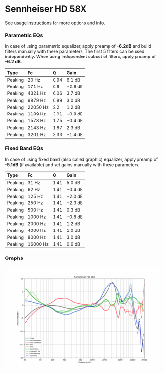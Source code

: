 # Sennheiser HD 58X
See [usage instructions](https://github.com/jaakkopasanen/AutoEq#usage) for more options and info.

### Parametric EQs
In case of using parametric equalizer, apply preamp of **-6.2dB** and build filters manually
with these parameters. The first 5 filters can be used independently.
When using independent subset of filters, apply preamp of **-6.2 dB**.

| Type    | Fc       |    Q | Gain    |
|:--------|:---------|:-----|:--------|
| Peaking | 20 Hz    | 0.94 | 6.1 dB  |
| Peaking | 171 Hz   | 0.8  | -2.9 dB |
| Peaking | 4321 Hz  | 6.06 | 3.7 dB  |
| Peaking | 9879 Hz  | 0.89 | 3.0 dB  |
| Peaking | 22050 Hz | 2.2  | 1.2 dB  |
| Peaking | 1189 Hz  | 3.01 | -0.8 dB |
| Peaking | 1578 Hz  | 1.75 | -0.4 dB |
| Peaking | 2143 Hz  | 1.87 | 2.3 dB  |
| Peaking | 3201 Hz  | 3.33 | -1.4 dB |

### Fixed Band EQs
In case of using fixed band (also called graphic) equalizer, apply preamp of **-5.1dB**
(if available) and set gains manually with these parameters.

| Type    | Fc       |    Q | Gain    |
|:--------|:---------|:-----|:--------|
| Peaking | 31 Hz    | 1.41 | 5.0 dB  |
| Peaking | 62 Hz    | 1.41 | -0.4 dB |
| Peaking | 125 Hz   | 1.41 | -2.0 dB |
| Peaking | 250 Hz   | 1.41 | -2.3 dB |
| Peaking | 500 Hz   | 1.41 | 0.3 dB  |
| Peaking | 1000 Hz  | 1.41 | -0.8 dB |
| Peaking | 2000 Hz  | 1.41 | 1.2 dB  |
| Peaking | 4000 Hz  | 1.41 | 1.0 dB  |
| Peaking | 8000 Hz  | 1.41 | 3.0 dB  |
| Peaking | 16000 Hz | 1.41 | 0.6 dB  |

### Graphs
![](./Sennheiser%20HD%2058X.png)